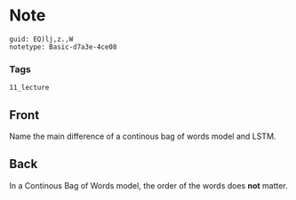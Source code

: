 # Note
```
guid: EQ)lj,z.,W
notetype: Basic-d7a3e-4ce08
```

### Tags
```
11_lecture
```

## Front
Name the main difference of a continous bag of words model and LSTM.

## Back
In a Continous Bag of Words model, the order of the words does
<b>not</b> matter.
